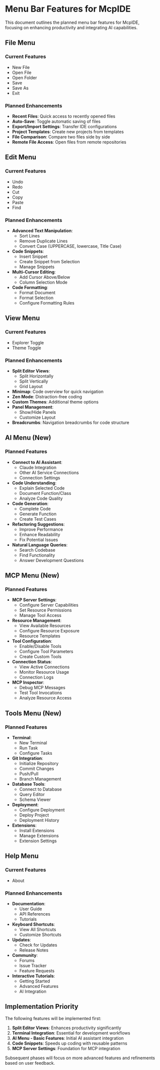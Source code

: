 # Menu Bar Features for McpIDE

This document outlines the planned menu bar features for McpIDE, focusing on enhancing productivity and integrating AI capabilities.

## File Menu

### Current Features
- New File
- Open File
- Open Folder
- Save
- Save As
- Exit

### Planned Enhancements
- **Recent Files**: Quick access to recently opened files
- **Auto-Save**: Toggle automatic saving of files
- **Export/Import Settings**: Transfer IDE configurations
- **Project Templates**: Create new projects from templates
- **File Comparison**: Compare two files side by side
- **Remote File Access**: Open files from remote repositories

## Edit Menu

### Current Features
- Undo
- Redo
- Cut
- Copy
- Paste
- Find

### Planned Enhancements
- **Advanced Text Manipulation**:
  - Sort Lines
  - Remove Duplicate Lines
  - Convert Case (UPPERCASE, lowercase, Title Case)
- **Code Snippets**:
  - Insert Snippet
  - Create Snippet from Selection
  - Manage Snippets
- **Multi-Cursor Editing**:
  - Add Cursor Above/Below
  - Column Selection Mode
- **Code Formatting**:
  - Format Document
  - Format Selection
  - Configure Formatting Rules

## View Menu

### Current Features
- Explorer Toggle
- Theme Toggle

### Planned Enhancements
- **Split Editor Views**:
  - Split Horizontally
  - Split Vertically
  - Grid Layout
- **Minimap**: Code overview for quick navigation
- **Zen Mode**: Distraction-free coding
- **Custom Themes**: Additional theme options
- **Panel Management**:
  - Show/Hide Panels
  - Customize Layout
- **Breadcrumbs**: Navigation breadcrumbs for code structure

## AI Menu (New)

### Planned Features
- **Connect to AI Assistant**:
  - Claude Integration
  - Other AI Service Connections
  - Connection Settings
- **Code Understanding**:
  - Explain Selected Code
  - Document Function/Class
  - Analyze Code Quality
- **Code Generation**:
  - Complete Code
  - Generate Function
  - Create Test Cases
- **Refactoring Suggestions**:
  - Improve Performance
  - Enhance Readability
  - Fix Potential Issues
- **Natural Language Queries**:
  - Search Codebase
  - Find Functionality
  - Answer Development Questions

## MCP Menu (New)

### Planned Features
- **MCP Server Settings**:
  - Configure Server Capabilities
  - Set Resource Permissions
  - Manage Tool Access
- **Resource Management**:
  - View Available Resources
  - Configure Resource Exposure
  - Resource Templates
- **Tool Configuration**:
  - Enable/Disable Tools
  - Configure Tool Parameters
  - Create Custom Tools
- **Connection Status**:
  - View Active Connections
  - Monitor Resource Usage
  - Connection Logs
- **MCP Inspector**:
  - Debug MCP Messages
  - Test Tool Invocations
  - Analyze Resource Access

## Tools Menu (New)

### Planned Features
- **Terminal**:
  - New Terminal
  - Run Task
  - Configure Tasks
- **Git Integration**:
  - Initialize Repository
  - Commit Changes
  - Push/Pull
  - Branch Management
- **Database Tools**:
  - Connect to Database
  - Query Editor
  - Schema Viewer
- **Deployment**:
  - Configure Deployment
  - Deploy Project
  - Deployment History
- **Extensions**:
  - Install Extensions
  - Manage Extensions
  - Extension Settings

## Help Menu

### Current Features
- About

### Planned Enhancements
- **Documentation**:
  - User Guide
  - API References
  - Tutorials
- **Keyboard Shortcuts**:
  - View All Shortcuts
  - Customize Shortcuts
- **Updates**:
  - Check for Updates
  - Release Notes
- **Community**:
  - Forums
  - Issue Tracker
  - Feature Requests
- **Interactive Tutorials**:
  - Getting Started
  - Advanced Features
  - AI Integration

## Implementation Priority

The following features will be implemented first:

1. **Split Editor Views**: Enhances productivity significantly
2. **Terminal Integration**: Essential for development workflows
3. **AI Menu - Basic Features**: Initial AI assistant integration
4. **Code Snippets**: Speeds up coding with reusable patterns
5. **MCP Server Settings**: Foundation for MCP integration

Subsequent phases will focus on more advanced features and refinements based on user feedback.
